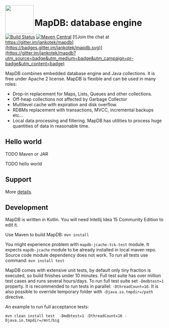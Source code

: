 <img src="https://raw.githubusercontent.com/jankotek/mapdb-site/master/art/rocket-small.png" width=90 height=90 align="left"/>

MapDB: database engine 
=======================
[![Build Status](https://travis-ci.org/jankotek/mapdb.svg?branch=master)](https://travis-ci.org/jankotek/mapdb)
[![Maven Central](https://maven-badges.herokuapp.com/maven-central/org.mapdb/mapdb/badge.svg)](https://search.maven.org/#search%7Cga%7C1%7Cg%3A%22org.mapdb%22%20AND%20a%3Amapdb)
[![Join the chat at https://gitter.im/jankotek/mapdb](https://badges.gitter.im/jankotek/mapdb.svg)](https://gitter.im/jankotek/mapdb?utm_source=badge&utm_medium=badge&utm_campaign=pr-badge&utm_content=badge)


MapDB combines embedded database engine and Java collections.
It is free under Apache 2 license. MapDB is flexible and can be used in many roles:

* Drop-in replacement for Maps, Lists, Queues and other collections.
* Off-heap collections not affected by Garbage Collector
* Multilevel cache with expiration and disk overflow.
* RDBMs replacement with  transactions, MVCC, incremental backups etc…
* Local data processing and filtering. MapDB has utilities to process huge quantities of data in reasonable time.

Hello world
-------------------

TODO Maven or JAR

TODO hello world

Support
------------

More [details](http://www.mapdb.org/support/).

Development
--------------------

MapDB is written in Kotlin. You will need Intellij Idea 15 Community Edition to edit it.

Use Maven to build MapDB: `mvn install`

You might experience problem with `mapdb-jcache-tck-test` module.
It expects ``mapdb-jcache`` module to be already installed in local maven repo.
Source code module dependency does not work. To run all tests use  command: `mvn install test`

MapDB comes with extensive unit tests, by default only tiny fraction is executed, so build finishes under 10 minutes.
Full test suite has over million test cases and runs several hours/days.
To run full test suite set `-Dmdbtest=1` property.
It is recommended to run tests in parallel: `-DthreadCount=16`. 
It is also possible to override temporary folder with `-Djava.io.tmpdir=/path` directive.

An example to run full acceptance tests:

```
mvn clean install test  -Dmdbtest=1 -DthreadCount=16 -Djava.io.tmpdir=/mnt/big
```
